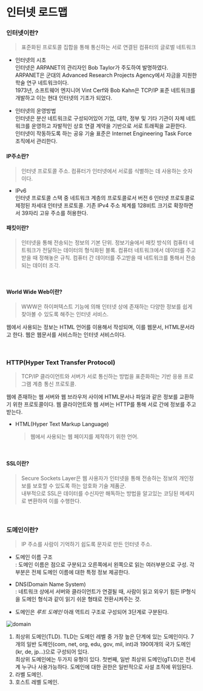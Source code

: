 # 인터넷 로드맵

### 인터넷이란?

> 표준화된 프로토콜 집합을 통해 통신하는 서로 연결된 컴퓨터의 글로벌 네트워크

+ 인터넷의 시초</br>
   인터넷은 ARPANET의 관리자인 Bob Taylor가 주도하여 발명하였다.</br>
   ARPANET은 군대의 Advanced Research Projects Agency에서 자금을 지원한 학술 연구 네트워크이다.</br>
   1973년, 소프트웨어 엔지니어 Vint Cerf와 Bob Kahn은 TCP/IP 표준 네트워크를 개발하고 이는 현대 인터넷의 기초가 되었다.</br>

+  인터넷의 운영방법</br>
   인터넷은 분산 네트워크로 구성되어있어 기업, 대학, 정부 및 기타 기관이 자체 네트워크를 운영하고 자발적인 상호 연결 계약을 기반으로 서로 트래픽을 교환한다.</br>
   인터넷이 작동하도록 하는 공유 기술 표준은 Internet Engineering Task Force 조직에서 관리한다.

#### IP주소란?
   > 인터넷 프로토콜 주소. 컴퓨터가 인터넷에서 서로를 식별하는 데 사용하는 숫자이다.

   + IPv6</br>
   인터넷 프로토콜 스택 중 네트워크 계층의 프로토콜로서 버전 6 인터넷 프로토콜로 제정된 차세대 인터넷 프로토콜. 기존 IPv4 주소 체계를 128비트 크기로 확장하면서 39자리 고유 주소를 허용한다.

#### 패킷이란?
   > 인터넷을 통해 전송되는 정보의 기본 단위. 정보기술에서 패킷 방식의 컴퓨터 네트워크가 전달하는 데이터의 형식화된 블록. 컴퓨터 네트워크에서 데이터를 주고받을 때 정해놓은 규칙. 컴퓨터 간 데이터를 주고받을 때 네트워크를 통해서 전송되는 데이터 조각.

<br>

#### World Wide Web이란?
   > WWW은 하이퍼텍스트 기능에 의해 인터넷 상에 존재하는 다양한 정보를 쉽게 찾아볼 수 있도록 해주는 인터넷 서비스.

   웹에서 사용되는 정보는 HTML 언어를 이용해서 작성되며, 이를 웹문서, HTML문서라고 한다. 웹은 웹문서를 서비스하는 인터넷 서비스이다.

<br>

### HTTP(Hyper Text Transfer Protocol)
   >TCP/IP 클라이언트와 서버가 서로 통신하는 방법을 표준화하는 기반 응용 프로그램 계층 통신 프로토콜.

   웹에 존재하는 웹 서버와 웹 브라우저 사이에 HTML문서나 파일과 같은 정보를 교환하기 위한 프로토콜이다. 웹 클라이언트와 웹 서버는 HTTP를 통해 서로 간에 정보를 주고 받는다.

- HTML(Hyper Text Markup Language)</br>
   > 웹에서 사용되는 웹 페이지를 제작하기 위한 언어.

<br>

#### SSL이란?</br>
   > Secure Sockets Layer은 웹 사용자가 인터넷을 통해 전송하는 정보의 개인정보를 보호할 수 있도록 하는 암호화 기술 제품군.<br> 내부적으로 SSL은 데이터를 수신자만 해독하는 방법을 알고있는 코딩된 메세지로 변환하여 이를 수행한다.

<br>

### 도메인이란?
   > IP 주소를 사람이 기억하기 쉽도록 문자로 만든 인터넷 주소.</br>
   - 도메인 이름 구조<br>
      : 도메인 이름은 점으로 구분되고 오른쪽에서 왼쪽으로 읽는 여러부분으로 구성. 각 부분은 전체 도메인 이름에 대한 특정 정보 제공한다.

   - DNS(Domain Name System)<br>
      : 네트워크 상에서 서버와 클라이언트가 연결될 때, 사람이 읽고 외우기 힘든 IP형식을 도메인 형식과 같이 읽기 쉬운 형태로 전환시켜주는 것.

   - 도메인은 *루트 도메인* 아래 역트리 구조로 구성되어 3단계로 구분된다.</br>

![domain](https://한국인터넷정보센터.한국/images/domain/imgDomainSys02.gif "도메인_계층")

   1. 최상위 도메인(TLD). TLD는 도메인 레벨 중 가장 높은 단계에 있는 도메인이다. 7개의 일반 도메인(com, net, org, edu, gov, mil, int)과 190여개의 국가 도메인(kr, de, jp...)으로 구성되어 있다.</br>
   최상위 도메인에는 두가지 유형이 있다. 첫번째, 일반 최상위 도메인(gTLD)은 전세계 누구나 사용가능하다. 도메인에 대한 권한은 일반적으로 사설 조직에 위임된다.</br>
   2. 라벨 도메인.  
   3. 호스트 레벨 도메인.

